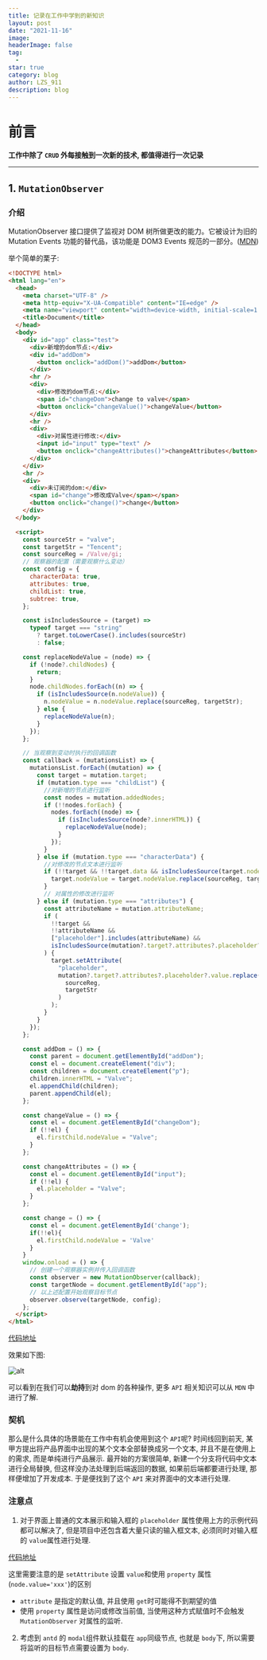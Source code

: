 ```yaml
---
title: 记录在工作中学到的新知识
layout: post
date: "2021-11-16"
image:
headerImage: false
tag:
  -
star: true
category: blog
author: LZS_911
description: blog
---
```


# 前言

**工作中除了 `CRUD` 外每接触到一次新的技术, 都值得进行一次记录**

---

## 1. `MutationObserver`

### 介绍

MutationObserver 接口提供了监视对 DOM 树所做更改的能力。它被设计为旧的 Mutation Events 功能的替代品，该功能是 DOM3 Events 规范的一部分。([MDN](https://developer.mozilla.org/zh-CN/docs/Web/API/MutationObserver))

举个简单的栗子:

```html
<!DOCTYPE html>
<html lang="en">
  <head>
    <meta charset="UTF-8" />
    <meta http-equiv="X-UA-Compatible" content="IE=edge" />
    <meta name="viewport" content="width=device-width, initial-scale=1.0" />
    <title>Document</title>
  </head>
  <body>
    <div id="app" class="test">
      <div>新增的dom节点:</div>
      <div id="addDom">
        <button onclick="addDom()">addDom</button>
      </div>
      <hr />
      <div>
        <div>修改的dom节点:</div>
        <span id="changeDom">change to valve</span>
        <button onclick="changeValue()">changeValue</button>
      </div>
      <hr />
      <div>
        <div>对属性进行修改:</div>
        <input id="input" type="text" />
        <button onclick="changeAttributes()">changeAttributes</button>
      </div>
    </div>
    <hr />
    <div>
      <div>未订阅的dom:</div>
      <span id="change">修改成Valve</span></span>
      <button onclick="change()">change</button>
    </div>
  </body>

  <script>
    const sourceStr = "valve";
    const targetStr = "Tencent";
    const sourceReg = /Valve/gi;
    // 观察器的配置（需要观察什么变动）
    const config = {
      characterData: true,
      attributes: true,
      childList: true,
      subtree: true,
    };

    const isIncludesSource = (target) =>
      typeof target === "string"
        ? target.toLowerCase().includes(sourceStr)
        : false;

    const replaceNodeValue = (node) => {
      if (!node?.childNodes) {
        return;
      }
      node.childNodes.forEach((n) => {
        if (isIncludesSource(n.nodeValue)) {
          n.nodeValue = n.nodeValue.replace(sourceReg, targetStr);
        } else {
          replaceNodeValue(n);
        }
      });
    };

    // 当观察到变动时执行的回调函数
    const callback = (mutationsList) => {
      mutationsList.forEach((mutation) => {
        const target = mutation.target;
        if (mutation.type === "childList") {
          //对新增的节点进行监听
          const nodes = mutation.addedNodes;
          if (!!nodes.forEach) {
            nodes.forEach((node) => {
              if (isIncludesSource(node?.innerHTML)) {
                replaceNodeValue(node);
              }
            });
          }
        } else if (mutation.type === "characterData") {
          //对修改的节点文本进行监听
          if (!!target && !!target.data && isIncludesSource(target.nodeValue)) {
            target.nodeValue = target.nodeValue.replace(sourceReg, targetStr);
          }
          // 对属性的修改进行监听
        } else if (mutation.type === "attributes") {
          const attributeName = mutation.attributeName;
          if (
            !!target &&
            !!attributeName &&
            ["placeholder"].includes(attributeName) &&
            isIncludesSource(mutation?.target?.attributes?.placeholder?.value)
          ) {
            target.setAttribute(
              "placeholder",
              mutation?.target?.attributes?.placeholder?.value.replace(
                sourceReg,
                targetStr
              )
            );
          }
        }
      });
    };

    const addDom = () => {
      const parent = document.getElementById("addDom");
      const el = document.createElement("div");
      const children = document.createElement("p");
      children.innerHTML = "Valve";
      el.appendChild(children);
      parent.appendChild(el);
    };

    const changeValue = () => {
      const el = document.getElementById("changeDom");
      if (!!el) {
        el.firstChild.nodeValue = "Valve";
      }
    };

    const changeAttributes = () => {
      const el = document.getElementById("input");
      if (!!el) {
        el.placeholder = "Valve";
      }
    };

    const change = () => {
      const el = document.getElementById('change');
      if(!!el){
        el.firstChild.nodeValue = 'Valve'
      }
    }
    window.onload = () => {
      // 创建一个观察器实例并传入回调函数
      const observer = new MutationObserver(callback);
      const targetNode = document.getElementById("app");
      // 以上述配置开始观察目标节点
      observer.observe(targetNode, config);
    };
  </script>
</html>

```

[代码地址](https://codesandbox.io/s/compassionate-benji-09ddn?file=/index.html)

效果如下图:

![alt](https://raw.githubusercontent.com/LZS911/LZS911.github.io/main/assets/images/study/MutationObserver/MutationObserver-01.gif)

可以看到在我们可以**劫持**到对 dom 的各种操作, 更多 `API` 相关知识可以从 `MDN` 中进行了解.

### 契机

那么是什么具体的场景能在工作中有机会使用到这个 `API`呢? 时间线回到前天, 某甲方提出将产品界面中出现的某个文本全部替换成另一个文本, 并且不是在使用上的需求, 而是单纯进行产品展示. 最开始的方案很简单, 新建一个分支将代码中文本进行全局替换, 但这样没办法处理到后端返回的数据, 如果前后端都要进行处理, 那样便增加了开发成本. 于是便找到了这个 `API` 来对界面中的文本进行处理.

### 注意点

1. 对于界面上普通的文本展示和输入框的 `placeholder` 属性使用上方的示例代码都可以解决了, 但是项目中还包含着大量只读的输入框文本, 必须同时对输入框的 `value`属性进行处理.

[代码地址](https://codesandbox.io/s/festive-franklin-pbsib?file=/index.html)

这里需要注意的是 `setAttribute` 设置 `value`和使用 `property` 属性(`node.value='xxx'`)的区别

- `attribute` 是指定的默认值, 并且使用 `get`时可能得不到期望的值
- 使用 `property` 属性是访问或修改当前值, 当使用这种方式赋值时不会触发 `MutationObserver` 对属性的监听.

2. 考虑到 `antd` 的 `modal`组件默认挂载在 `app`同级节点, 也就是 `body`下, 所以需要将监听的目标节点需要设置为 `body`.
